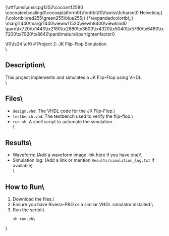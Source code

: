 {\rtf1\ansi\ansicpg1252\cocoartf2580
\cocoatextscaling0\cocoaplatform0{\fonttbl\f0\fswiss\fcharset0 Helvetica;}
{\colortbl;\red255\green255\blue255;}
{\*\expandedcolortbl;;}
\margl1440\margr1440\vieww11520\viewh8400\viewkind0
\pard\tx720\tx1440\tx2160\tx2880\tx3600\tx4320\tx5040\tx5760\tx6480\tx7200\tx7920\tx8640\pardirnatural\partightenfactor0

\f0\fs24 \cf0 # Project 2: JK Flip-Flop Simulation\
\
## Description\
This project implements and simulates a JK Flip-Flop using VHDL.\
\
## Files\
- `design.vhd`: The VHDL code for the JK Flip-Flop.\
- `testbench.vhd`: The testbench used to verify the flip-flop.\
- `run.sh`: A shell script to automate the simulation.\
\
## Results\
- Waveform: (Add a waveform image link here if you have one)\
- Simulation log: (Add a link or mention `Results/simulation_log.txt` if available)\
\
## How to Run\
1. Download the files.\
2. Ensure you have Riviera-PRO or a similar VHDL simulator installed.\
3. Run the script:\
   ```bash\
   sh run.sh\
}